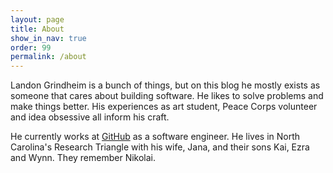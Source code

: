 ```yaml
---
layout: page
title: About
show_in_nav: true
order: 99
permalink: /about
---
```


Landon Grindheim is a bunch of things, but on this blog he mostly exists as
someone that cares about building software. He likes to solve problems and make
things better. His experiences as art student, Peace Corps volunteer and idea
obsessive all inform his craft.

He currently works at [GitHub](https://github.com) as a software engineer. He
lives in North Carolina's Research Triangle with his wife, Jana, and their sons
Kai, Ezra and Wynn. They remember Nikolai.
